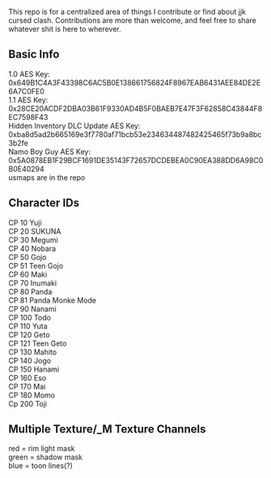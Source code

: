 
This repo is for a centralized area of things I contribute or find about jjk cursed clash. Contributions are more than welcome, and feel free to share whatever shit is here to wherever. 

## Basic Info
1.0 AES Key: 0x649B1C4A3F43398C6AC5B0E138661756824F8967EAB6431AEE84DE2E6A7C0FE0  
1.1 AES Key: 0x28CE20ACDF2DBA03B61F9330AD4B5F0BAEB7E47F3F62858C43844F8EC7598F43  
Hidden Inventory DLC Update AES Key: 0xba8d5ad2b665169e3f7780af71bcb53e234634487482425465f73b9a8bc3b2fe  
Namo Boy Guy AES Key: 0x5A0878EB1F29BCF1691DE35143F72657DCDEBEA0C90EA388DD6A98C0B0E40294  
                                    usmaps are in the repo

## Character IDs 
CP 10 Yuji  
CP 20 SUKUNA   
CP 30 Megumi  
CP 40 Nobara  
CP 50 Gojo  
CP 51 Teen Gojo  
CP 60 Maki  
CP 70 Inumaki	  
CP 80 Panda  
CP 81 Panda Monke Mode  
CP 90 Nanami  
CP 100 Todo   
CP 110 Yuta   
CP 120 Geto   
CP 121 Teen Geto  
CP 130 Mahito   
CP 140 Jogo   
CP 150 Hanami   
CP 160 Eso  
CP 170 Mai  
CP 180 Momo  
Cp 200 Toji  
## Multiple Texture/_M Texture Channels

red = rim light mask   
green = shadow mask   
blue = toon lines(?)  
